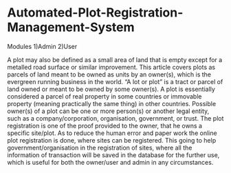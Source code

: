 # Automated-Plot-Registration-Management-System
Modules
1)Admin
2)User

A plot may also be defined as a small area of land that is empty except for a metalled road surface or similar improvement. This article covers plots as parcels of land meant to be owned as units by an owner(s), which is the evergreen running business in the world. “A lot or plot” is a tract or parcel of land owned or meant to be owned by some owner(s). A plot is essentially considered a parcel of real property in some countries or immovable property (meaning practically the same thing) in other countries. Possible owner(s) of a plot can be one or more person(s) or another legal entity, such as a company/corporation, organisation, government, or trust. The plot registration is one of the proof provided to the owner, that he owns a specific site/plot. As to reduce the human error and paper work the online plot registration is done, where sites can be registered. This going to help government/organisation in the registration of sites, where all the information of transaction will be saved in the database for the further use, which is useful for both the owner/user and admin in any circumstances.    

